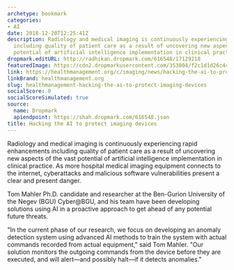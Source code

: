 ```yaml
---
archetype: bookmark
categories:
- AI
date: 2018-12-20T12:25:41Z
description: Radiology and medical imaging is continuously experiencing rapid enhancements
  including quality of patient care as a result of uncovering new aspects of the vast
  potential of artificial intelligence implementation in clinical practice.
dropmark.editURL: http://radhikan.dropmark.com/616548/17129218
featuredImage: https://cdn2.dropmarkusercontent.com/353804/f2c1d1d26c4c890cda054723ee440cc16b519656389ed08d3ee3d63ddc949084/thumbnail/AI.JPG?Expires=1557430064&Signature=DAFvLoj4DmDGZgY0Ynrs28wzdRN7qWf1JYpgbJtNnovn6KRomuT~6lYyOvuVDPNSTPLFSjQnIdpuLbYfEr5-t2XGov9IwzwFJmB~isuUU2QjZZVZAYXBeosdL7u38ewqZ4Vmz2xgq4IZpz9~~660Z2c45LrviEXwM8zOO-bC--B7P5hHBBbg0BGVDaZL2b0csF661t7ZxWOPYzsWnPgRDksMGoqV5X1d5k-~BW18F20g~B~XBiIwtQqWk-oaNRixZQ5prADtHKlAPPO6fJK5ZSjADxZryYR5HYMwDtofieEM6oigH0k2omw-bpUlXdNCipmlXvK5XwknbGqCAJZawA__&Key-Pair-Id=APKAITQYWVEN757ZA4KQ
link: https://healthmanagement.org/c/imaging/news/hacking-the-ai-to-protect-imaging-devices
linkBrand: healthmanagement.org
slug: healthmanagement-hacking-the-ai-to-protect-imaging-devices
socialScore: 0
socialScoreSimulated: true
source:
  name: Dropmark
  apiendpoint: https://shah.dropmark.com/616548.json
title: Hacking the AI to protect imaging devices
---
```

Radiology and medical imaging is continuously experiencing rapid enhancements including quality of patient care as a result of uncovering new aspects of the vast potential of artificial intelligence implementation in clinical practice. As more hospital medical imaging equipment connects to the internet, cyberattacks and malicious software vulnerabilities present a clear and present danger.

Tom Mahler Ph.D. candidate and researcher at the Ben-Gurion University of the Negev (BGU) Cyber@BGU, and his team have been developing solutions using AI in a proactive approach to get ahead of any potential future threats. 

"In the current phase of our research, we focus on developing an anomaly detection system using advanced AI methods to train the system with actual commands recorded from actual equipment," said Tom Mahler. "Our solution monitors the outgoing commands from the device before they are executed, and will alert—and possibly halt—if it detects anomalies."

